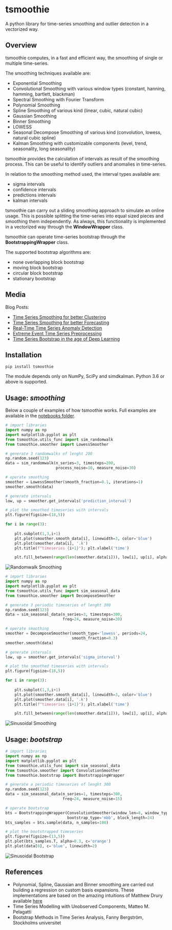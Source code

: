 # tsmoothie

A python library for time-series smoothing and outlier detection in a vectorized way.

## Overview

tsmoothie computes, in a fast and efficient way, the smoothing of single or multiple time-series. 

The smoothing techniques available are:

- Exponential Smoothing
- Convolutional Smoothing with various window types (constant, hanning, hamming, bartlett, blackman)
- Spectral Smoothing with Fourier Transform
- Polynomial Smoothing 
- Spline Smoothing of various kind (linear, cubic, natural cubic) 
- Gaussian Smoothing 
- Binner Smoothing 
- LOWESS 
- Seasonal Decompose Smoothing of various kind (convolution, lowess, natural cubic spline)
- Kalman Smoothing with customizable components (level, trend, seasonality, long seasonality) 

tsmoothie provides the calculation of intervals as result of the smoothing process. This can be useful to identify outliers and anomalies in time-series.

In relation to the smoothing method used, the interval types available are:

- sigma intervals
- confidence intervals
- predictions intervals
- kalman intervals

tsmoothie can carry out a sliding smoothing approach to simulate an online usage. This is possible splitting the time-series into equal sized pieces and smoothing them independently. As always, this functionality is implemented in a vectorized way through the **WindowWrapper** class.

tsmoothie can operate time-series bootstrap through the **BootstrappingWrapper** class.

The supported bootstrap algorithms are:

- none overlapping block bootstrap
- moving block bootstrap
- circular block bootstrap
- stationary bootstrap

## Media

Blog Posts:

- [Time Series Smoothing for better Clustering](https://towardsdatascience.com/time-series-smoothing-for-better-clustering-121b98f308e8)
- [Time Series Smoothing for better Forecasting](https://towardsdatascience.com/time-series-smoothing-for-better-forecasting-7fbf10428b2)
- [Real-Time Time Series Anomaly Detection](https://towardsdatascience.com/real-time-time-series-anomaly-detection-981cf1e1ca13)
- [Extreme Event Time Series Preprocessing](https://towardsdatascience.com/extreme-event-time-series-preprocessing-90aa59d5630c)
- [Time Series Bootstrap in the age of Deep Learning](https://towardsdatascience.com/time-series-bootstrap-in-the-age-of-deep-learning-b98aa2aa32c4)

## Installation

```shell
pip install tsmoothie
```

The module depends only on NumPy, SciPy and simdkalman. Python 3.6 or above is supported.

## Usage: _smoothing_

Below a couple of examples of how tsmoothie works. Full examples are available in the [notebooks folder](https://github.com/cerlymarco/tsmoothie/tree/master/notebooks).

```python
# import libraries
import numpy as np
import matplotlib.pyplot as plt
from tsmoothie.utils_func import sim_randomwalk
from tsmoothie.smoother import LowessSmoother

# generate 3 randomwalks of lenght 200
np.random.seed(123)
data = sim_randomwalk(n_series=3, timesteps=200, 
                      process_noise=10, measure_noise=30)

# operate smoothing
smoother = LowessSmoother(smooth_fraction=0.1, iterations=1)
smoother.smooth(data)

# generate intervals
low, up = smoother.get_intervals('prediction_interval')

# plot the smoothed timeseries with intervals
plt.figure(figsize=(18,5))

for i in range(3):
    
    plt.subplot(1,3,i+1)
    plt.plot(smoother.smooth_data[i], linewidth=3, color='blue')
    plt.plot(smoother.data[i], '.k')
    plt.title(f"timeseries {i+1}"); plt.xlabel('time')

    plt.fill_between(range(len(smoother.data[i])), low[i], up[i], alpha=0.3)
```

![Randomwalk Smoothing](https://raw.githubusercontent.com/cerlymarco/tsmoothie/master/imgs/randomwalk_smoothing.png)

```python
# import libraries
import numpy as np
import matplotlib.pyplot as plt
from tsmoothie.utils_func import sim_seasonal_data
from tsmoothie.smoother import DecomposeSmoother

# generate 3 periodic timeseries of lenght 300
np.random.seed(123)
data = sim_seasonal_data(n_series=3, timesteps=300, 
                         freq=24, measure_noise=30)

# operate smoothing
smoother = DecomposeSmoother(smooth_type='lowess', periods=24,
                             smooth_fraction=0.3)
smoother.smooth(data)

# generate intervals
low, up = smoother.get_intervals('sigma_interval')

# plot the smoothed timeseries with intervals
plt.figure(figsize=(18,5))

for i in range(3):
    
    plt.subplot(1,3,i+1)
    plt.plot(smoother.smooth_data[i], linewidth=3, color='blue')
    plt.plot(smoother.data[i], '.k')
    plt.title(f"timeseries {i+1}"); plt.xlabel('time')

    plt.fill_between(range(len(smoother.data[i])), low[i], up[i], alpha=0.3)
```

![Sinusoidal Smoothing](https://raw.githubusercontent.com/cerlymarco/tsmoothie/master/imgs/sinusoidal_smoothing.png)

## Usage: _bootstrap_

```python
# import libraries
import numpy as np
import matplotlib.pyplot as plt
from tsmoothie.utils_func import sim_seasonal_data
from tsmoothie.smoother import ConvolutionSmoother
from tsmoothie.bootstrap import BootstrappingWrapper

# generate a periodic timeseries of lenght 300
np.random.seed(123)
data = sim_seasonal_data(n_series=1, timesteps=300, 
                         freq=24, measure_noise=15)

# operate bootstrap
bts = BootstrappingWrapper(ConvolutionSmoother(window_len=8, window_type='ones'), 
                           bootstrap_type='mbb', block_length=24)
bts_samples = bts.sample(data, n_samples=100)

# plot the bootstrapped timeseries
plt.figure(figsize=(13,5))
plt.plot(bts_samples.T, alpha=0.3, c='orange')
plt.plot(data[0], c='blue', linewidth=2)
```

![Sinusoidal Bootstrap](https://raw.githubusercontent.com/cerlymarco/tsmoothie/master/imgs/sinusoidal_bootstrap.png)

## References

- Polynomial, Spline, Gaussian and Binner smoothing are carried out building a regression on custom basis expansions. These implementations are based on the amazing intuitions of Matthew Drury available [here](https://github.com/madrury/basis-expansions/blob/master/examples/comparison-of-smoothing-methods.ipynb)
- Time Series Modelling with Unobserved Components, Matteo M. Pelagatti
- Bootstrap Methods in Time Series Analysis, Fanny Bergström, Stockholms universitet
